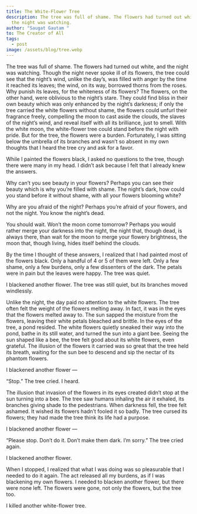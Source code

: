 ```yaml
---
title: The White-Flower Tree
description: The tree was full of shame. The flowers had turned out white, and
  the night was watching.
author: "Saugat Gautam "
to: The Creator of All
tags:
  - post
image: /assets/blog/tree.webp
---
```

The tree was full of shame. The flowers had turned out white, and the night was watching. Though the night never spoke ill of its flowers, the tree could see that the night’s wind, unlike the day’s, was filled with anger by the time it reached its leaves; the wind, on its way, borrowed thorns from the roses. Why punish its leaves, for the whiteness of its flowers? The flowers, on the other hand, were oblivious to the night’s stare. They could find bliss in their own beauty which was only enhanced by the night’s darkness; if only the tree carried the white flowers without shame, the flowers could unfurl their fragrance freely, compelling the moon to cast aside the clouds, the slaves of the night’s wind, and reveal itself with all its brilliance, just to smell. With the white moon, the white-flower tree could stand before the night with pride. But for the tree, the flowers were a burden. Fortunately, I was sitting below the umbrella of its branches and wasn’t so absent in my own thoughts that I heard the tree cry and ask for a favor.

While I painted the flowers black, I asked no questions to the tree, though there were many in my head. I didn’t ask because I felt that I already knew the answers.



Why can’t you see beauty in your flowers? Perhaps you can see their beauty which is why you’re filled with shame. The night’s dark, how could you stand before it without shame, with all your flowers blooming white?



Why are you afraid of the night? Perhaps you’re afraid of your flowers, and not the night. You know the night’s dead.



You should wait. Won’t the moon come tomorrow? Perhaps you would rather merge your darkness into the night, the night that, though dead, is always there, than wait for the moon to merge your flowery brightness, the moon that, though living, hides itself behind the clouds.



By the time I thought of these answers, I realized that I had painted most of the flowers black. Only a handful of 4 or 5 of them were left. Only a few shame, only a few burdens, only a few dissenters of the dark. The petals were in pain but the leaves were happy. The tree was quiet.



I blackened another flower. The tree was still quiet, but its branches moved windlessly.



Unlike the night, the day paid no attention to the white flowers. The tree often felt the weight of the flowers melting away. In fact, it was in the eyes that the flowers melted away to. The sun sapped the moisture from the flowers, leaving their white petals bleached and brittle. In the eyes of the tree, a pond resided. The white flowers quietly sneaked their way into the pond, bathe in its still water, and turned the sun into a giant bee. Seeing the sun shaped like a bee, the tree felt good about its white flowers, even grateful. The illusion of the flowers it carried was so great that the tree held its breath, waiting for the sun bee to descend and sip the nectar of its phantom flowers.



I blackened another flower —



“Stop.” The tree cried. I heard.



The illusion that invasion of the flowers in its eyes created didn’t stop at the sun turning into a bee. The tree saw humans inhaling the air it exhaled, its branches giving shade to the pedestrians. When darkness fell, the tree felt ashamed. It wished its flowers hadn’t fooled it so badly. The tree cursed its flowers; they had made the tree think its life had a purpose.



I blackened another flower —



“Please stop. Don’t do it. Don’t make them dark. I’m sorry.” The tree cried again.



I blackened another flower.



When I stopped, I realized that what I was doing was so pleasurable that I needed to do it again. The act released all my burdens, as if I was blackening my own flowers. I needed to blacken another flower, but there were none left. The flowers were gone, not only the flowers, but the tree too.



I killed another white-flower tree.
